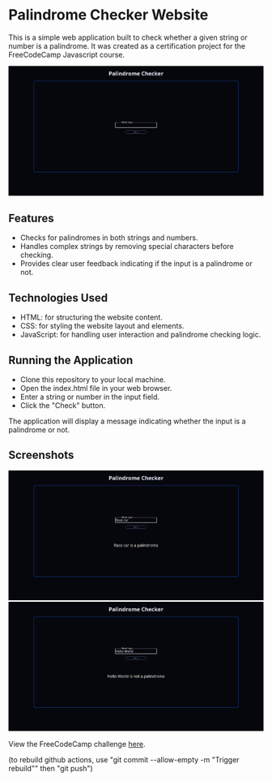 # Palindrome Checker Website
This is a simple web application built to check whether a given string or number is a palindrome. It was created as a certification project for the FreeCodeCamp Javascript course.

![Screenshot of the website](./screenshots/screenshot1.png)

## Features
- Checks for palindromes in both strings and numbers.
- Handles complex strings by removing special characters before checking.
- Provides clear user feedback indicating if the input is a palindrome or not.

## Technologies Used
- HTML: for structuring the website content.
- CSS: for styling the website layout and elements.
- JavaScript: for handling user interaction and palindrome checking logic.

## Running the Application
- Clone this repository to your local machine.
- Open the index.html file in your web browser.
- Enter a string or number in the input field.
- Click the "Check" button.

The application will display a message indicating whether the input is a palindrome or not.

## Screenshots
![Screenshot of the website with valid input](./screenshots/screenshot2.png)
![Screenshot of the website with invalid input](./screenshots/screenshot3.png)

View the FreeCodeCamp challenge [here](https://www.freecodecamp.org/learn/javascript-algorithms-and-data-structures-v8/build-a-palindrome-checker-project/build-a-palindrome-checker).

(to rebuild github actions, use "git commit --allow-empty -m "Trigger rebuild"" then "git push")
